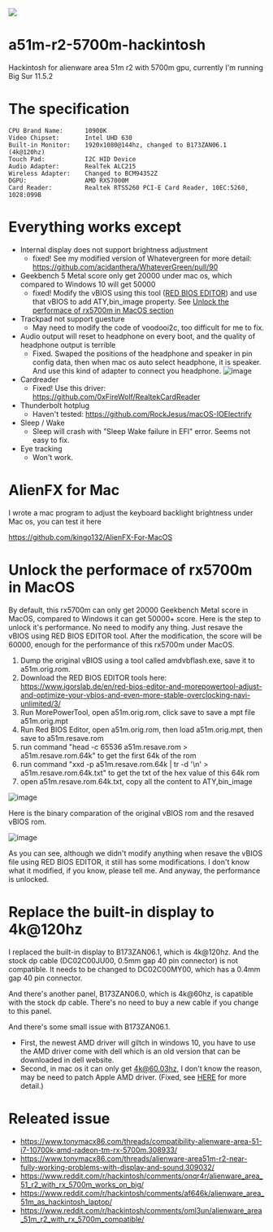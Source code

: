 
[![](https://img.shields.io/badge/Chat-Alienware%20Hackintosh-critical)](https://gitter.im/Alienware-hackintosh/community)

# a51m-r2-5700m-hackintosh
Hackintosh for alienware area 51m r2 with 5700m gpu, currently I'm running Big Sur 11.5.2

# The specification
```
CPU Brand Name:      10900K
Video Chipset:       Intel UHD 630
Built-in Monitor:    1920x1080@144hz, changed to B173ZAN06.1 (4k@120hz)
Touch Pad:           I2C HID Device
Audio Adapter:       RealTek ALC215
Wireless Adapter:    Changed to BCM94352Z
DGPU:                AMD RX57000M
Card Reader:         Realtek RTS5260 PCI-E Card Reader, 10EC:5260, 1028:099B
```

# Everything works except

* Internal display does not support brightness adjustment
  * fixed! See my modified version of Whatevergreen for more detail: https://github.com/acidanthera/WhateverGreen/pull/90
* Geekbench 5 Metal score only get 20000 under mac os, which compared to Windows 10 will get 50000
  * fixed! Modify the vBIOS using this tool ([RED BIOS EDITOR](https://www.igorslab.de/en/red-bios-editor-and-morepowertool-adjust-and-optimize-your-vbios-and-even-more-stable-overclocking-navi-unlimited/3/)) and use that vBIOS to add ATY,bin_image property. See [Unlock the performace of rx5700m in MacOS section](#unlock-the-performace-of-rx5700m-in-macos)
* Trackpad not support guesture
  * May need to modify the code of voodooi2c, too difficult for me to fix.
* Audio output will reset to headphone on every boot, and the quality of headphone output is terrible
  * Fixed. Swaped the positions of the headphone and speaker in pin config data, then when mac os auto select headphone, it is speaker. And use this kind of adapter to connect you headphone.
  ![image](https://user-images.githubusercontent.com/46492291/136552568-8a17c49b-2185-47d0-b085-ef00d7c1b2a4.png)
* Cardreader
  * Fixed! Use this driver: https://github.com/0xFireWolf/RealtekCardReader
* Thunderbolt hotplug
  * Haven't tested: https://github.com/RockJesus/macOS-IOElectrify
* Sleep / Wake
  * Sleep will crash with "Sleep Wake failure in EFI" error. Seems not easy to fix.
* Eye tracking
  * Won't work.

# AlienFX for Mac

I wrote a mac program to adjust the keyboard backlight brightness under Mac os, you can test it here

https://github.com/kingo132/AlienFX-For-MacOS

# Unlock the performace of rx5700m in MacOS

By default, this rx5700m can only get 20000 Geekbench Metal score in MacOS, compared to Windows it can get 50000+ score. Here is the step to unlock it's performance. No need to modify any thing. Just resave the vBIOS using RED BIOS EDITOR tool. After the modification, the score will be 60000, enough for the performance of this rx5700m under MacOS.

1. Dump the original vBIOS using a tool called amdvbflash.exe, save it to a51m.orig.rom.
2. Download the RED BIOS EDITOR tools here: https://www.igorslab.de/en/red-bios-editor-and-morepowertool-adjust-and-optimize-your-vbios-and-even-more-stable-overclocking-navi-unlimited/3/
3. Run MorePowerTool, open a51m.orig.rom, click save to save a mpt file a51m.orig.mpt
4. Run Red BIOS Editor, open a51m.orig.rom, then load a51m.orig.mpt, then save to a51m.resave.rom
5. run command "head -c 65536 a51m.resave.rom > a51m.resave.rom.64k" to get the first 64k of the rom
6. run command "xxd -p a51m.resave.rom.64k | tr -d '\n' > a51m.resave.rom.64k.txt" to get the txt of the hex value of this 64k rom
7. open a51m.resave.rom.64k.txt, copy all the content to ATY,bin_image

![image](https://user-images.githubusercontent.com/46492291/135756058-862ded94-3ab1-4f23-af80-e03ec185085d.png)

Here is the binary comparation of the original vBIOS rom and the resaved vBIOS rom.

![image](https://user-images.githubusercontent.com/46492291/135636806-20596fd7-f66b-4ea6-8cdc-1a2807e9f9a4.png)

As you can see, although we didn't modify anything when resave the vBIOS file using RED BIOS EDITOR, it still has some modifications. I don't know what it modified, if you know, please tell me. And anyway, the performance is unlocked.

# Replace the built-in display to 4k@120hz

I replaced the built-in display to B173ZAN06.1, which is 4k@120hz. And the stock dp cable (DC02C00JU00, 0.5mm gap 40 pin connector) is not compatible. It needs to be changed to DC02C00MY00, which has a 0.4mm gap 40 pin connector.

And there's another panel, B173ZAN06.0, which is 4k@60hz, is capatible with the stock dp cable. There's no need to buy a new cable if you change to this panel.

And there's some small issue with B173ZAN06.1.
* First, the newest AMD driver will giltch in windows 10, you have to use the AMD driver come with dell which is an old version that can be downloaded in dell website.
* Second, in mac os it can only get 4k@60.03hz, I don't know the reason, may be need to patch Apple AMD driver. (Fixed, see [HERE](https://github.com/kingo132/a51m-r2-5700m-hackintosh/blob/main/fix_navi10_4k_120hz.md) for more detail.)

# Releated issue

* https://www.tonymacx86.com/threads/compatibility-alienware-area-51-i7-10700k-amd-radeon-tm-rx-5700m.308933/
* https://www.tonymacx86.com/threads/alienware-area51m-r2-near-fully-working-problems-with-display-and-sound.309032/
* https://www.reddit.com/r/hackintosh/comments/onqr4r/alienware_area_51_r2_with_rx_5700m_works_on_big/
* https://www.reddit.com/r/hackintosh/comments/af646k/alienware_area_51m_as_hackintosh_laptop/
* https://www.reddit.com/r/hackintosh/comments/oml3un/alienware_area_51m_r2_with_rx_5700m_compatible/
